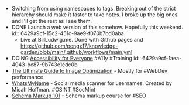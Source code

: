 - Switching from using namespaces to tags. Breaking out of the strict hierarchy should make it faster to take notes. I broke up the big ones and I'll get the rest as I see them.
- DONE Launch a web version of this somehow. Hopefully this weekend.
  id:: 6429a9cf-15c2-451c-9ae9-f070b7bd0aba
	- Live at BillLudwig.me. Done with Github pages and https://github.com/pengx17/knowledge-garden/blob/main/.github/workflows/main.yml
- DOING [Accessibility for Everyone](https://levelup.video/tutorials/accessibility-for-everyone) #A11y #Training
id:: 6429a9cf-1aea-4043-bc87-9b743e1edc0b
- [The Ultimate Guide to Image Optimization](https://calibreapp.com/blog/image-optimisation-guide) - Mostly for #WebDev performance
- [WhatsMyName](https://github.com/WebBreacher/WhatsMyName) - Social media scanner for usernames. Created by Micah Hoffman. #OSINT #SocMint
- [Schema Markup 101](https://training.schemaapp.com/courses/schema-101) - Schema markup course for #SEO
